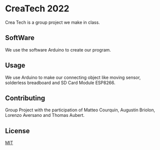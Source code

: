 # CreaTech 2022

Crea Tech is a group project we make in class.


## SoftWare

We use the software Arduino to create our program.


## Usage

We use Arduino to make our connecting object like moving 
sensor, solderless breadboard and SD Card Module ESP8266.


## Contributing

Group Project with the participation of Matteo Courquin,
Augustin Briolon, Lorenzo Aversano and Thomas Aubert.


## License

[MIT](https://choosealicense.com/licenses/mit/)